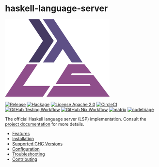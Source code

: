 # haskell-language-server

![haskell-language-server][logo]


[![Release][badge-github-release]][github-release]
[![Hackage][badge-hackage]][hackage]
[![License Apache 2.0][badge-license]][license]
[![CircleCI][badge-circleci]][circleci]
[![GitHub Testing Workflow](https://github.com/haskell/haskell-language-server/actions/workflows/test.yml/badge.svg)](https://github.com/haskell/haskell-language-server/actions/workflows/test.yml)
[![GitHub Nix Workflow](https://github.com/haskell/haskell-language-server/actions/workflows/nix.yml/badge.svg)](https://github.com/haskell/haskell-language-server/actions/workflows/nix.yml)
[![matrix][badge-matrix]][matrix]
[![codetriage][badge-codetriage]][codetriage]

[logo]: ./docs/logos/logo-256.png
[badge-license]: https://img.shields.io/badge/license-Apache2-green.svg?dummy
[license]: https://github.com/haskell/haskell-language-server/blob/master/LICENSE
[badge-circleci]: https://img.shields.io/circleci/project/github/haskell/haskell-language-server/master.svg
[circleci]: https://circleci.com/gh/haskell/haskell-language-server/
[badge-hackage]: https://img.shields.io/hackage/v/haskell-language-server.svg?logo=haskell
[badge-github-release]:https://img.shields.io/github/v/release/haskell/haskell-language-server.svg
[hackage]: https://hackage.haskell.org/package/haskell-language-server
[badge-codetriage]: https://www.codetriage.com/haskell/haskell-language-server/badges/users.svg
[codetriage]:https://www.codetriage.com/haskell/haskell-language-server
[badge-matrix]:https://img.shields.io/badge/chat-on%20matrix-brightgreen.svg
[matrix]:https://matrix.to/#/#haskell-language-server:matrix.org
[github-release]:https://github.com/haskell/haskell-language-server/releases/latest

The official Haskell language server (LSP) implementation. Consult the [project documentation](https://haskell-language-server.readthedocs.io/en/latest/) for more details.

- [Features](https://haskell-language-server.readthedocs.io/en/latest/features.html)
- [Installation](https://haskell-language-server.readthedocs.io/en/latest/installation.html)
- [Supported GHC Versions](https://haskell-language-server.readthedocs.io/en/latest/support/ghc-version-support.html)
- [Configuration](https://haskell-language-server.readthedocs.io/en/latest/configuration.html)
- [Troubleshooting](https://haskell-language-server.readthedocs.io/en/latest/troubleshooting.html)
- [Contributing](https://haskell-language-server.readthedocs.io/en/latest/contributing/index.html)
